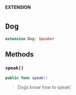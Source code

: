 **EXTENSION**

# `Dog`
```swift
extension Dog: Speaker
```

## Methods
### `speak()`

```swift
public func speak()
```

> Dogs know how to speak!

